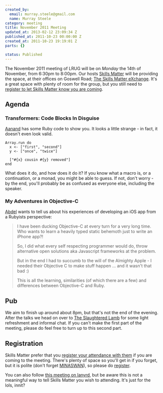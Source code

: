 ```yaml
--- 
created_by: 
  email: murray.steele@gmail.com
  name: Murray Steele
category: meeting
title: November 2011 Meeting
updated_at: 2013-02-12 23:09:34 Z
published_at: 2011-10-23 00:00:00 Z
created_at: 2011-10-23 19:19:01 Z
parts: {}

status: Published
---
```


The November 2011 meeting of LRUG will be on *Monday* the 14th of November, from 6:30pm to 8:00pm.  Our hosts [Skills Matter](http://skillsmatter.com/) will be providing the space, at their offices on Goswell Road; [The Skills Matter eXchange](http://skillsmatter.com/location-details/design-architecture/484/96).  It's a great space with plenty of room for the group, but you still need to <a href="#nov11registration">register to let Skills Matter know you are coming</a>.

Agenda
------

### Transformers: Code Blocks In Disguise

[Aanand](http://aanandprasad.com/) has some Ruby code to show you. It looks a little strange - in fact, it doesn't even look valid. 

    Array.run do
      x <- ["first", "second"]
      y <- ["once", "twice"]

      ["#{x} cousin #{y} removed"]
    end

What does it do, and how does it do it? If you know what a macro is, or a continuation, or a monad, you might be able to guess. If not, don't worry - by the end, you'll probably be as confused as everyone else, including the speaker.

### My Adventures in Objective-C

[Abdel](http://twitter.com/abdels) wants to tell us about his experiences of developing an iOS app from a Rubyists perspective:

> I have been ducking Objective-C at every turn for a very long time. Who wants to learn a heavily typed static behemoth just to write an iPhone app?!
>
> So, I did what every self respecting programmer would do, throw alternative open solutions aka Javascript frameworks at the problem.
> 
> But in the end I had to succumb to the will of the Almighty Apple - I needed their Objective C to make stuff happen ... and it wasn't that bad :)
> 
> This is all the learning, similarities (of which there are a few) and differences between Objective-C and Ruby.

Pub
---

We aim to finish up around about 8pm, but that's not the end of the evening.  After the talks we head on over to [The Slaughtered Lamb](http://www.theslaughteredlambpub.com/) for some light refreshment and informal chat.  If you can't make the first part of the meeting, please do feel free to turn up to this second part.

Registration <a name="nov11registration">&nbsp;</a>
---------------------------------------------------

Skills Matter prefer that you [register your attendance with them](http://skillsmatter.com/podcast/home/november-lrug/js-2838) if you are coming to the meeting.  There's plenty of space so you'll get in if you forget, but it is polite (don't forget [MINASWAN](http://oreilly.com/ruby/excerpts/ruby-learning-rails/ruby-glossary.html#I_indexterm_d1e32036)), so please do [register](http://skillsmatter.com/podcast/home/november-lrug/js-2838).

You can also follow [this meeting on lanyrd](http://lanyrd.com/2011/lrug-november/), but be aware this is not a meaningful way to tell Skills Matter you wish to attending.  It's just for the lols, innit?
